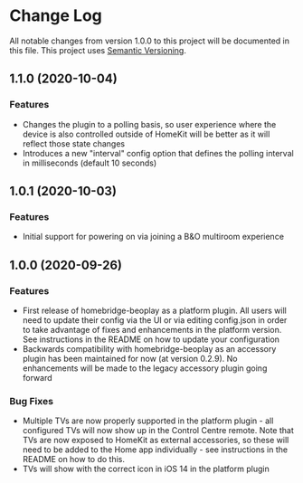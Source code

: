 # Change Log

All notable changes from version 1.0.0 to this project will be documented in this file. This project uses [Semantic Versioning](https://semver.org/).

## 1.1.0 (2020-10-04)
### Features
* Changes the plugin to a polling basis, so user experience where the device is also controlled outside of HomeKit will be better as it will reflect those state changes
* Introduces a new "interval" config option that defines the polling interval in milliseconds (default 10 seconds)

## 1.0.1 (2020-10-03)

### Features
* Initial support for powering on via joining a B&O multiroom experience

## 1.0.0 (2020-09-26)

### Features
* First release of homebridge-beoplay as a platform plugin. All users will need to update their config via the UI or via editing config.json in order to take advantage of fixes and enhancements in the platform version. See instructions in the README on how to update your configuration
* Backwards compatibility with homebridge-beoplay as an accessory plugin has been maintained for now (at version 0.2.9). No enhancements will be made to the legacy accessory plugin going forward

### Bug Fixes
* Multiple TVs are now properly supported in the platform plugin - all configured TVs will now show up in the Control Centre remote. Note that TVs are now exposed to HomeKit as external accessories, so these will need to be added to the Home app individually - see instructions in the README on how to do this.
* TVs will show with the correct icon in iOS 14 in the platform plugin